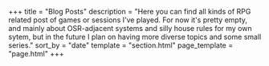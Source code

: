 +++
title = "Blog Posts"
description = "Here you can find all kinds of RPG related post of games or sessions I've played. For now it's pretty empty, and mainly about OSR-adjacent systems and silly house rules for my own sytem, but in the future I plan on having more diverse topics and some small series."
sort_by = "date"
template = "section.html"
page_template = "page.html"
+++
